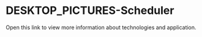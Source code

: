 # DESKTOP_PICTURES-Scheduler
Open this link to view more information about technologies and application.
